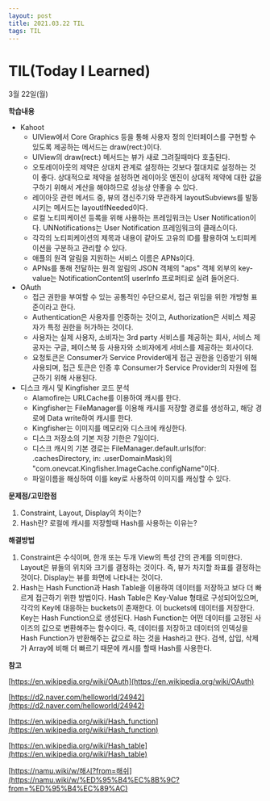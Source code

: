 ```yaml
---
layout: post
title: 2021.03.22 TIL
tags: TIL
---
```

# TIL(Today I Learned)

3월 22일(월)

**학습내용**

- Kahoot
    - UIView에서 Core Graphics 등을 통해 사용자 정의 인터페이스를 구현할 수 있도록 제공하는 메서드는 draw(rect:)이다.
    - UIView의 draw(rect:) 메서드는 뷰가 새로 그려질때마다 호출된다.
    - 오토레이아웃의 제약은 상대치 관계로 설정하는 것보다 절대치로 설정하는 것이 좋다. 상대적으로 제약을 설정하면 레이아웃 엔진이 상대적 제약에 대한 값을 구하기 위해서 계산을 해야하므로 성능상 안좋을 수 있다.
    - 레이아웃 관련 메서드 중, 뷰의 갱신주기와 무관하게 layoutSubviews를 발동시키는 메서드는 layoutIfNeeded이다.
    - 로컬 노티피케이션 등록을 위해 사용하는 프레임워크는 User Notification이다. UNNotifications는 User Notification 프레임워크의 클래스이다.
    - 각각의 노티피케이션의 제목과 내용이 같아도 고유의 ID를 활용하여 노티피케이션을 구분하고 관리할 수 있다.
    - 애플의 원격  알림을 지원하는 서비스 이름은 APNs이다.
    - APNs를 통해 전달하는 원격 알림의 JSON 객체의 "aps" 객체 외부의 key-value는 NotificationContent의 userInfo 프로퍼티로 실려 들어온다.
- OAuth
    - 접근 권한을 부여할 수 있는 공통적인 수단으로서, 접근 위임을 위한 개방형 표준이라고 한다.
    - Authentication은 사용자를 인증하는 것이고, Authorization은 서비스 제공자가 특정 권한을 허가하는 것이다.
    - 사용자는 실제 사용자, 소비자는 3rd party 서비스를 제공하는 회사, 서비스 제공자는 구글, 페이스북 등 사용자와 소비자에게 서비스를 제공하는 회사이다.
    - 요청토큰은 Consumer가 Service Provider에게 접근 권한을 인증받기 위해 사용되며, 접근 토큰은 인증 후 Consumer가 Service Provider의 자원에 접근하기 위해 사용된다.
- 디스크 캐시 및 Kingfisher 코드 분석
    - Alamofire는 URLCache를 이용하여 캐시를 한다.
    - Kingfisher는 FileManager를 이용해 캐시를 저장할 경로를 생성하고, 해당 경로에 Data write하여 캐시를 한다.
    - Kingfisher는 이미지를 메모리와 디스크에 캐싱한다.
    - 디스크 저장소의 기본 저장 기한은 7일이다.
    - 디스크 캐시의 기본 경로는 FileManager.default.urls(for: .cachesDirectory, in: .userDomainMask)의 "com.onevcat.Kingfisher.ImageCache.configName"이다.
    - 파일이름을 해싱하여 이를 key로 사용하여 이미지를 캐싱할 수 있다.

**문제점/고민한점**

1. Constraint, Layout, Display의 차이는?
2. Hash란? 로컬에 캐시를 저장할때 Hash를 사용하는 이유는?

**해결방법**

1. Constraint은 수식이며, 한개 또는 두개 View의 특성 간의 관계를 의미한다. Layout은 뷰들의 위치와 크기를 결정하는 것이다. 즉, 뷰가 차지할 좌표를 결정하는 것이다. Display는 뷰를 화면에 나타내는 것이다.
2. Hash는 Hash Function과 Hash Table을 이용하여 데이터를 저장하고 보다 더 빠르게 접근하기 위한 방법이다. Hash Table은 Key-Value 형태로 구성되어있으며, 각각의 Key에 대응하는 buckets이 존재한다. 이 buckets에 데이터를 저장한다. Key는 Hash Function으로 생성된다. Hash Function는 어떤 데이터를 고정된 사이즈의 값으로 변환해주는 함수이다. 즉, 데이터를 저장하고 데이터의 인덱싱을 Hash Function가 반환해주는 값으로 하는 것을 Hash라고 한다. 검색, 삽입, 삭제가 Array에 비해 더 빠르기 때문에 캐시를 할때 Hash를 사용한다.

**참고**

[https://en.wikipedia.org/wiki/OAuth](https://en.wikipedia.org/wiki/OAuth)

[https://d2.naver.com/helloworld/24942](https://d2.naver.com/helloworld/24942)

[https://en.wikipedia.org/wiki/Hash_function](https://en.wikipedia.org/wiki/Hash_function)

[https://en.wikipedia.org/wiki/Hash_table](https://en.wikipedia.org/wiki/Hash_table)

[https://namu.wiki/w/해시?from=해쉬](https://namu.wiki/w/%ED%95%B4%EC%8B%9C?from=%ED%95%B4%EC%89%AC)
